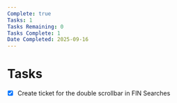 ```yaml
---
Complete: true
Tasks: 1
Tasks Remaining: 0
Tasks Complete: 1
Date Completed: 2025-09-16
---
```

# Tasks

- [x] Create ticket for the double scrollbar in FIN Searches